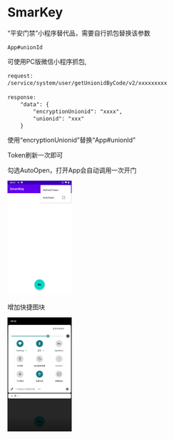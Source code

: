 # SmarKey
“平安门禁”小程序替代品，需要自行抓包替换该参数

```
App#unionId
```

可使用PC版微信小程序抓包,

```
request:
/service/system/user/getUnionidByCode/v2/xxxxxxxxx

response:
	"data": {
		"encryptionUnionid": "xxxx",
		"unionid": "xxx"
	}

```

使用“encryptionUnionid”替换“App#unionId”



Token刷新一次即可

勾选AutoOpen，打开App会自动调用一次开门

<img src="\screenshot\1.png" style="zoom:25%;" />



增加快捷图块

<img src="\screenshot\2.png" style="zoom:25%;" />
